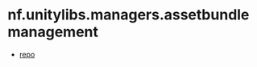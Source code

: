# nf.unitylibs.managers.assetbundlemanagement

- [repo](https://github.com/netpyoung/nf.unitylibs.managers.assetbundlemanagement)